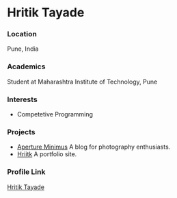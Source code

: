 # Hritik Tayade

### Location

Pune, India

### Academics

Student at Maharashtra Institute of Technology, Pune

### Interests

- Competetive Programming

### Projects

- [Aperture Minimus](https://github.com/braceritchie/aperturebase) A blog for photography enthusiasts.
- [Hriitk](https://github.com/braceritchie/hrii.tk) A portfolio site.

### Profile Link

[Hritik Tayade](https://github.com/braceritchie)

